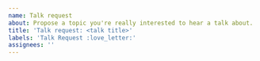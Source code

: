 ```yaml
---
name: Talk request
about: Propose a topic you're really interested to hear a talk about.
title: 'Talk request: <talk title>'
labels: 'Talk Request :love_letter:'
assignees: ''
---
```

